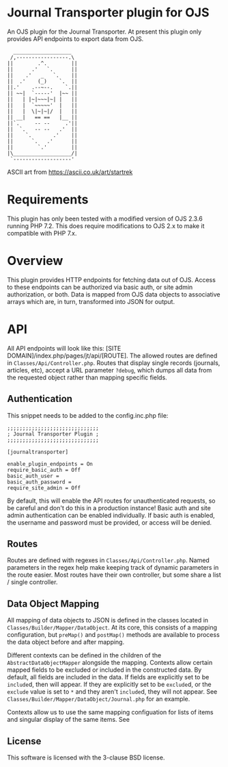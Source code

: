 # Journal Transporter plugin for OJS

An OJS plugin for the Journal Transporter. At present this plugin only provides API endpoints to export data from OJS.

```
  ___________________
 /,-----------------.\
||        .^.        ||
||      .'   `.      ||
||    .'   _   `.    ||
||  .'    (_)    `.  ||
||.'    .--~--.    `.||
|| ~~|  `-----'  |~~ ||
||   | |~|~~~|~| |   ||
||   |  `~~~~~'  |   ||
||   |  \|~|~|/  |   ||
|| __|   == ==   |__ ||
||`.     -- --     .'||
||  `.   -- --   .'  ||
||    `.       .'    ||
||      `.   .'      ||
||        `.'        ||
|\___________________/|
 `-------------------'
```
ASCII art from https://ascii.co.uk/art/startrek

# Requirements

This plugin has only been tested with a modified version of OJS 2.3.6 running PHP 7.2. This does require modifications
to OJS 2.x to make it compatible with PHP 7.x. 

# Overview

This plugin provides HTTP endpoints for fetching data out of OJS. Access to these endpoints can be authorized via basic
auth, or site admin authorization, or both. Data is mapped from OJS data objects to associative arrays which are, in 
turn, transformed into JSON for output.

# API

All API endpoints will look like this: [SITE DOMAIN]/index.php/pages/jt/api/[ROUTE]. The allowed routes are
defined in `Classes/Api/Controller.php`. Routes that display single records (journals, articles, etc), accept a URL
parameter `?debug`, which dumps all data from the requested object rather than mapping specific fields.

## Authentication

This snippet needs to be added to the config.inc.php file:

```
;;;;;;;;;;;;;;;;;;;;;;;;;;;;;;
; Journal Transporter Plugin ;
;;;;;;;;;;;;;;;;;;;;;;;;;;;;;;

[journaltransporter]

enable_plugin_endpoints = On
require_basic_auth = Off
basic_auth_user =
basic_auth_password =
require_site_admin = Off
```

By default, this will enable the API routes for unauthenticated requests, so be careful and don't do this in a production
instance! Basic auth and site admin authentication can be enabled individually. If basic auth is enabled, the username
and password must be provided, or access will be denied.

## Routes

Routes are defined with regexes in `Classes/Api/Controller.php`. Named parameters in the regex help make keeping track
of dynamic parameters in the route easier. Most routes have their own controller, but some share a list / single
controller.

## Data Object Mapping

All mapping of data objects to JSON is defined in the classes located in `Classes/Builder/Mapper/DataObject`. At its
core, this consists of a mapping configuration, but `preMap()` and  `postMap()` methods are available to process the 
data object before and after mapping.

Different contexts can be defined in the children of the `AbstractDataObjectMapper` alongside the mapping. Contexts
allow certain mapped fields to be excluded or included in the constructed data. By default, all fields are included
in the data. If fields are explicitly set to be `include`d, then will appear. If they are explicitly set to be 
`exclude`d, or the `exclude` value is set to `*` and they aren't `include`d, they will not appear.
See `Classes/Builder/Mapper/DataObject/Journal.php` for an example.

Contexts allow us to use the same mapping configuation for lists of items and singular display of the same items. See

## License

This software is licensed with the 3-clause BSD license.